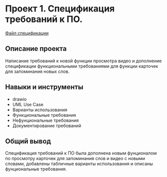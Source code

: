 # Проект 1. Спецификация требований к ПО.

 [Файл спецификации](https://github.com/KirillZavarzin/Portfolio/blob/87e8eb2cce1b17a31a348155f0bba9bf43ccdf07/Project1/%D0%9F%D1%80%D0%BE%D0%B5%D0%BA%D1%82%201%20%D0%A1%D0%BF%D0%B5%D1%86%D0%B8%D1%84%D0%B8%D0%BA%D0%B0%D1%86%D0%B8%D1%8F%20%D1%82%D1%80%D0%B5%D0%B1%D0%BE%D0%B2%D0%B0%D0%BD%D0%B8%D0%B8%CC%86%20%D0%BA%20%D0%9F%D0%9E%20Chatty%202.0.pdf)  
## Описание проекта 
Написание требований к новой функции просмотра видео и дополнение спецификации функциональными требованиями для функции карточек для запоминания новых слов.
## Навыки и инструменты 
* drawio
* UML Use Case
* Варианты использования
* Функциональные требования
* Нефунциональные требования
* Документирование требований
## Общий вывод
Спецификация требований к ПО была дополнена новым фунционалом по просмотру карточек для запоминания слов и видео с новыми словами, добавлены табличные варианты использования и описаны фунциональные требования.
